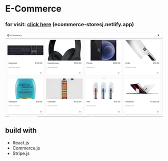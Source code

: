 # E-Commerce 

### for visit: [click here](https://ecommerce-storesj.netlify.app/) (ecommerce-storesj.netlify.app)

![](src/assests/screenshot_eCommerceSite.JPG)

## build with
- React.js
- Commerce.js
- Stripe.js 
